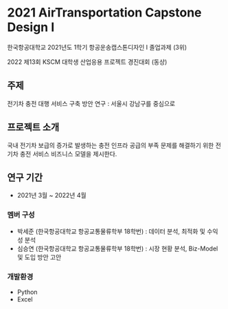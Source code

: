 # 2021 AirTransportation Capstone Design I
한국항공대학교 2021년도 1학기 항공운송캡스톤디자인 I 졸업과제 (3위)

2022 제13회 KSCM 대학생 산업응용 프로젝트 경진대회 (동상)




## 주제
전기차 충전 대행 서비스 구축 방안 연구 : 서울시 강남구를 중심으로




## 프로젝트 소개
국내 전기차 보급의 증가로 발생하는 충전 인프라 공급의 부족 문제를 해결하기 위한 전기차 충전 서비스 비즈니스 모델을 제시한다.




## 연구 기간
* 2021년 3월 ~ 2022년 4월

### 멤버 구성
* 박세준 (한국항공대학교 항공교통물류학부 18학번) : 데이터 분석, 최적화 및 수익성 분석
* 심승연 (한국항공대학교 항공교통물류학부 18학번) : 시장 현황 분석, Biz-Model 및 도입 방안 고안

### 개발환경
* Python
* Excel
